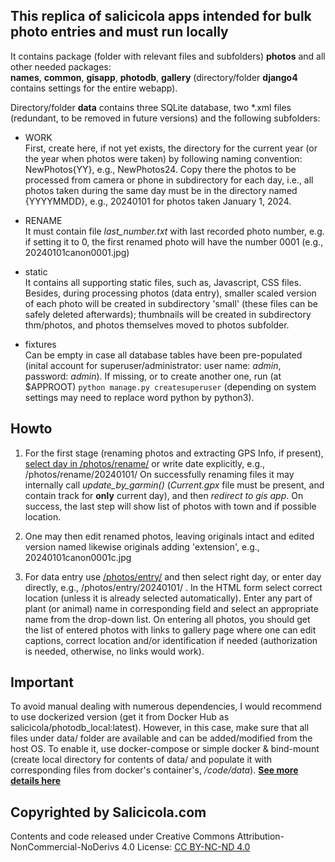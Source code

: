 
##  This replica of salicicola apps intended for bulk photo entries and must run locally

It contains package (folder with relevant files and subfolders) **photos** and all other needed packages:  
    **names**, **common**, **gisapp**, **photodb**, **gallery** (directory/folder **django4** contains settings for the entire webapp).

Directory/folder **data** contains three SQLite database, two *.xml files (redundant, to be removed in future versions) and the following subfolders:

  * WORK  
     First, create here, if not yet exists, the directory for the current year (or the year when photos were taken)     by following naming convention: NewPhotos{YY}, e.g., NewPhotos24. Copy there the photos to be processed from camera or phone in subdirectory for each day, i.e., all photos taken during the same day must be in the directory named {YYYYMMDD}, e.g., 20240101 for photos taken January 1, 2024.
  
  * RENAME  
     It must contain file *last_number.txt* with last recorded photo number, e.g. if setting it to 0, the first renamed photo will have the number 0001 (e.g., 20240101canon0001.jpg)
  
  * static  
    It contains all supporting static files, such as, Javascript, CSS files.  
    Besides, during processing photos (data entry), smaller scaled version of each photo will be created in subdirectory 'small' (these files can be safely deleted afterwards); thumbnails will be created in subdirectory thm/photos, and photos themselves moved to photos subfolder.
    
  * fixtures  
    Can be empty in case all database tables have been pre-populated (inital account for superuser/administrator: user name: *admin*, password: *admin*). If missing, or to create another one, run (at $APPROOT) `python manage.py createsuperuser` (depending on system settings may need to replace word python by python3).


## Howto
1. For the first stage (renaming photos and extracting GPS Info, if present), [select day in /photos/rename/](/photos/rename) or write date explicitly, e.g., /photos/rename/20240101/
On successfully renaming files it may internally call *update_by_garmin()* (*Current.gpx* file must be present, and contain track for **only** current day), 
and then *redirect to gis app*. On success, the last step will show list of photos with town and if possible location.

2. One may then edit renamed photos, leaving originals intact and edited version named likewise originals adding 'extension', e.g., 20240101canon0001c.jpg

3. For data entry use [/photos/entry/](/photos/entry) and then select right day, or enter day directly, e.g., /photos/entry/20240101/ .
   In the HTML form select correct location (unless it is already selected automatically). Enter any part of plant (or animal) name in corresponding field and select an appropriate name from the drop-down list.
   On entering all photos, you should get the list of entered photos with links to gallery page where one can edit captions, correct location and/or identification if needed (authorization is needed, otherwise, no links would work).

## Important
To avoid manual dealing with numerous dependencies, I would recommend to use dockerized version (get it from Docker Hub as salicicola/photodb_local:latest).
However, in this case, make sure that all files under data/ folder are available and can be added/modified from the host OS. To enable it, use docker-compose or simple docker &amp; bind-mount (create local directory for contents of data/ and populate it with corresponding files from docker's container's, */code/data*). **[See more details here](/howto/docker/)**

## Copyrighted by Salicicola.com
Contents and code released under Creative Commons Attribution-NonCommercial-NoDerivs 4.0 License:
[CC BY-NC-ND 4.0](https://creativecommons.org/licenses/by-nc-nd/4.0/) 


[Comment ## Todo]::

[Comment detailed instructions needed for using docker]::

[Comment troubleshooting and unfixed bugs]::

[Comment more detailed HOWTO]::
